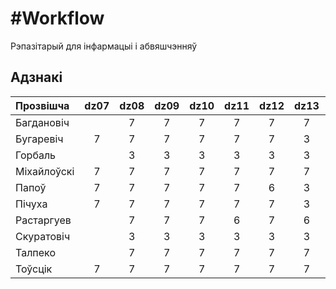 #Workflow
========

Рэпазітарый для інфармацыі і абвяшчэнняў


## Адзнакі

Прозвішча  |dz07|dz08|dz09|dz10|dz11|dz12|dz13|dz14|dz15|dz16|sorts|
:----------|:--:|:--:|:--:|:--:|:--:|:--:|:--:|:--:|:--:|:--:|:---:|
Багдановіч | |7|7|7|7|7|7|7| | |3
Бугаревіч  |7|7|7|7|7|7|3|3| | |3
Горбаль    | |3|3|3|3|3|3|3| | |3
Міхайлоўскі|7|7|7|7|7|7|7|3| | |7
Папоў      |7|7|7|7|7|6|3|3| | |3
Пічуха     |7|7|7|7|7|7|3|3| | |6
Растаргуев | |7|7|7|6|7|6|3| | |3
Скуратовіч | |3|3|3|3|3|3|3| | |3
Талпеко    | |7|7|7|7|7|7|7| | |3
Тоўсцік    |7|7|7|7|7|7|7|7| | |3

